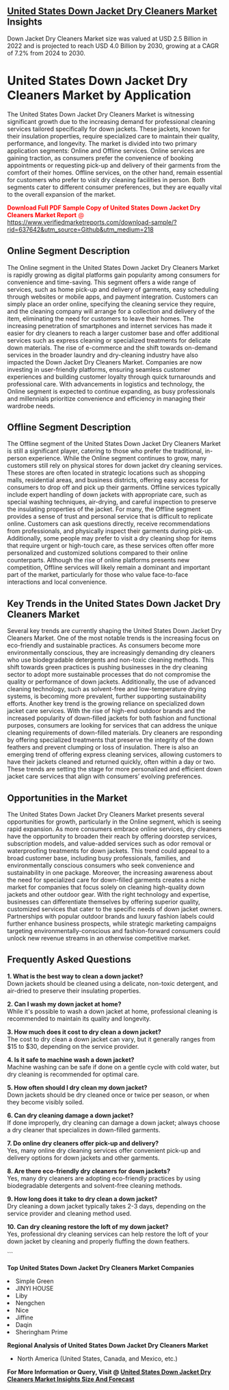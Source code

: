 <h2><a href="https://www.verifiedmarketreports.com/download-sample/?rid=637642&amp;utm_source=Github&amp;utm_medium=218" target="_blank">United States Down Jacket Dry Cleaners Market</a> Insights</h2><p>Down Jacket Dry Cleaners Market size was valued at USD 2.5 Billion in 2022 and is projected to reach USD 4.0 Billion by 2030, growing at a CAGR of 7.2% from 2024 to 2030.</p><p> <h1>United States Down Jacket Dry Cleaners Market by Application</h1> <p>The United States Down Jacket Dry Cleaners Market is witnessing significant growth due to the increasing demand for professional cleaning services tailored specifically for down jackets. These jackets, known for their insulation properties, require specialized care to maintain their quality, performance, and longevity. The market is divided into two primary application segments: Online and Offline services. Online services are gaining traction, as consumers prefer the convenience of booking appointments or requesting pick-up and delivery of their garments from the comfort of their homes. Offline services, on the other hand, remain essential for customers who prefer to visit dry cleaning facilities in person. Both segments cater to different consumer preferences, but they are equally vital to the overall expansion of the market. <p><span class=""><span style="color: #ff0000;"><strong>Download Full PDF Sample Copy of United States Down Jacket Dry Cleaners Market Report</strong> @ </span><a href="https://www.verifiedmarketreports.com/download-sample/?rid=637642&amp;utm_source=Github&amp;utm_medium=218" target="_blank">https://www.verifiedmarketreports.com/download-sample/?rid=637642&amp;utm_source=Github&amp;utm_medium=218</a></span></p></p> <h2>Online Segment Description</h2> <p>The Online segment in the United States Down Jacket Dry Cleaners Market is rapidly growing as digital platforms gain popularity among consumers for convenience and time-saving. This segment offers a wide range of services, such as home pick-up and delivery of garments, easy scheduling through websites or mobile apps, and payment integration. Customers can simply place an order online, specifying the cleaning service they require, and the cleaning company will arrange for a collection and delivery of the item, eliminating the need for customers to leave their homes. The increasing penetration of smartphones and internet services has made it easier for dry cleaners to reach a larger customer base and offer additional services such as express cleaning or specialized treatments for delicate down materials. The rise of e-commerce and the shift towards on-demand services in the broader laundry and dry-cleaning industry have also impacted the Down Jacket Dry Cleaners Market. Companies are now investing in user-friendly platforms, ensuring seamless customer experiences and building customer loyalty through quick turnarounds and professional care. With advancements in logistics and technology, the Online segment is expected to continue expanding, as busy professionals and millennials prioritize convenience and efficiency in managing their wardrobe needs. <h2>Offline Segment Description</h2> <p>The Offline segment of the United States Down Jacket Dry Cleaners Market is still a significant player, catering to those who prefer the traditional, in-person experience. While the Online segment continues to grow, many customers still rely on physical stores for down jacket dry cleaning services. These stores are often located in strategic locations such as shopping malls, residential areas, and business districts, offering easy access for consumers to drop off and pick up their garments. Offline services typically include expert handling of down jackets with appropriate care, such as special washing techniques, air-drying, and careful inspection to preserve the insulating properties of the jacket. For many, the Offline segment provides a sense of trust and personal service that is difficult to replicate online. Customers can ask questions directly, receive recommendations from professionals, and physically inspect their garments during pick-up. Additionally, some people may prefer to visit a dry cleaning shop for items that require urgent or high-touch care, as these services often offer more personalized and customized solutions compared to their online counterparts. Although the rise of online platforms presents new competition, Offline services will likely remain a dominant and important part of the market, particularly for those who value face-to-face interactions and local convenience. <h2>Key Trends in the United States Down Jacket Dry Cleaners Market</h2> <p>Several key trends are currently shaping the United States Down Jacket Dry Cleaners Market. One of the most notable trends is the increasing focus on eco-friendly and sustainable practices. As consumers become more environmentally conscious, they are increasingly demanding dry cleaners who use biodegradable detergents and non-toxic cleaning methods. This shift towards green practices is pushing businesses in the dry cleaning sector to adopt more sustainable processes that do not compromise the quality or performance of down jackets. Additionally, the use of advanced cleaning technology, such as solvent-free and low-temperature drying systems, is becoming more prevalent, further supporting sustainability efforts. Another key trend is the growing reliance on specialized down jacket care services. With the rise of high-end outdoor brands and the increased popularity of down-filled jackets for both fashion and functional purposes, consumers are looking for services that can address the unique cleaning requirements of down-filled materials. Dry cleaners are responding by offering specialized treatments that preserve the integrity of the down feathers and prevent clumping or loss of insulation. There is also an emerging trend of offering express cleaning services, allowing customers to have their jackets cleaned and returned quickly, often within a day or two. These trends are setting the stage for more personalized and efficient down jacket care services that align with consumers’ evolving preferences. <h2>Opportunities in the Market</h2> <p>The United States Down Jacket Dry Cleaners Market presents several opportunities for growth, particularly in the Online segment, which is seeing rapid expansion. As more consumers embrace online services, dry cleaners have the opportunity to broaden their reach by offering doorstep services, subscription models, and value-added services such as odor removal or waterproofing treatments for down jackets. This trend could appeal to a broad customer base, including busy professionals, families, and environmentally conscious consumers who seek convenience and sustainability in one package. Moreover, the increasing awareness about the need for specialized care for down-filled garments creates a niche market for companies that focus solely on cleaning high-quality down jackets and other outdoor gear. With the right technology and expertise, businesses can differentiate themselves by offering superior quality, customized services that cater to the specific needs of down jacket owners. Partnerships with popular outdoor brands and luxury fashion labels could further enhance business prospects, while strategic marketing campaigns targeting environmentally-conscious and fashion-forward consumers could unlock new revenue streams in an otherwise competitive market. <h2>Frequently Asked Questions</h2> <p><strong>1. What is the best way to clean a down jacket?</strong><br> Down jackets should be cleaned using a delicate, non-toxic detergent, and air-dried to preserve their insulating properties.</p> <p><strong>2. Can I wash my down jacket at home?</strong><br> While it's possible to wash a down jacket at home, professional cleaning is recommended to maintain its quality and longevity.</p> <p><strong>3. How much does it cost to dry clean a down jacket?</strong><br> The cost to dry clean a down jacket can vary, but it generally ranges from $15 to $30, depending on the service provider.</p> <p><strong>4. Is it safe to machine wash a down jacket?</strong><br> Machine washing can be safe if done on a gentle cycle with cold water, but dry cleaning is recommended for optimal care.</p> <p><strong>5. How often should I dry clean my down jacket?</strong><br> Down jackets should be dry cleaned once or twice per season, or when they become visibly soiled.</p> <p><strong>6. Can dry cleaning damage a down jacket?</strong><br> If done improperly, dry cleaning can damage a down jacket; always choose a dry cleaner that specializes in down-filled garments.</p> <p><strong>7. Do online dry cleaners offer pick-up and delivery?</strong><br> Yes, many online dry cleaning services offer convenient pick-up and delivery options for down jackets and other garments.</p> <p><strong>8. Are there eco-friendly dry cleaners for down jackets?</strong><br> Yes, many dry cleaners are adopting eco-friendly practices by using biodegradable detergents and solvent-free cleaning methods.</p> <p><strong>9. How long does it take to dry clean a down jacket?</strong><br> Dry cleaning a down jacket typically takes 2-3 days, depending on the service provider and cleaning method used.</p> <p><strong>10. Can dry cleaning restore the loft of my down jacket?</strong><br> Yes, professional dry cleaning services can help restore the loft of your down jacket by cleaning and properly fluffing the down feathers.</p> ```</p><p><strong>Top United States Down Jacket Dry Cleaners Market Companies</strong></p><div data-test-id=""><p><li>Simple Green</li><li> JINYI HOUSE</li><li> Liby</li><li> Nengchen</li><li> Nice</li><li> Jiffine</li><li> Daqin</li><li> Sheringham Prime</li></p><div><strong>Regional Analysis of&nbsp;United States Down Jacket Dry Cleaners Market</strong></div><ul><li dir="ltr"><p dir="ltr">North America&nbsp;(United States, Canada, and Mexico, etc.)</p></li></ul><p><strong>For More Information or Query, Visit @&nbsp;</strong><strong><a href="https://www.verifiedmarketreports.com/product/down-jacket-dry-cleaners-market/?utm_source=Github&amp;utm_medium=218" target="_blank">United States Down Jacket Dry Cleaners Market Insights Size And Forecast</a></strong></p></div>
